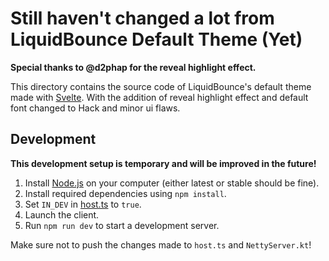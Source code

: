 # Still haven't changed a lot from LiquidBounce Default Theme (Yet)

**Special thanks to @d2phap for the reveal highlight effect.**

This directory contains the source code of LiquidBounce's default theme made with [Svelte](https://svelte.dev/). With the addition of reveal highlight effect and default font changed to Hack and minor ui flaws.

## Development

**This development setup is temporary and will be improved in the future!**

1. Install [Node.js](https://nodejs.org/en) on your computer (either latest or stable should be fine).
2. Install required dependencies using `npm install`.
3. Set `IN_DEV` in [host.ts](https://github.com/CCBlueX/LiquidBounce/blob/nextgen/src-theme/src/integration/host.ts) to `true`.
4. Launch the client.
5. Run `npm run dev` to start a development server.

Make sure not to push the changes made to `host.ts` and `NettyServer.kt`!